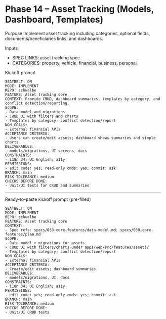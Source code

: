 # Phase 14 – Asset Tracking (Models, Dashboard, Templates)

Purpose
Implement asset tracking including categories, optional fields, documents/beneficiaries links, and dashboards.

Inputs
- SPEC LINKS: asset tracking spec
- CATEGORIES: property, vehicle, financial, business, personal

Kickoff prompt
```
SEATBELT: ON
MODE: IMPLEMENT
REPO: schwalbe
FEATURE: Asset tracking core
CONTEXT: Provide CRUD, dashboard summaries, templates by category, and conflict detection/reporting.
SCOPE:
- Data model and migrations
- CRUD UI with filters and charts
- Templates by category; conflict detection/report
NON_GOALS:
- External financial APIs
ACCEPTANCE CRITERIA:
- Users can create/edit assets; dashboard shows summaries and simple charts
DELIVERABLES:
- models/migrations, UI screens, docs
CONSTRAINTS:
- i18n 34; UI English; a11y
PERMISSIONS:
- edit code: yes; read-only cmds: yes; commit: ask
BRANCH: main
RISK TOLERANCE: medium
CHECKS BEFORE DONE:
- Unit/UI tests for CRUD and summaries
```

---

Ready-to-paste kickoff prompt (pre-filled)
```
SEATBELT: ON
MODE: IMPLEMENT
REPO: schwalbe
FEATURE: Asset tracking core
CONTEXT:
- Spec refs: specs/030-core-features/data-model.md; specs/030-core-features/plan.md
SCOPE:
- Data model + migrations for assets
- CRUD UI with filters/charts under apps/web/src/features/assets/
- Templates by category; conflict detection/report
NON_GOALS:
- External financial APIs
ACCEPTANCE CRITERIA:
- Create/edit assets; dashboard summaries
DELIVERABLES:
- models/migrations, UI, docs
CONSTRAINTS:
- i18n 34; UI English; a11y
PERMISSIONS:
- edit code: yes; read-only cmds: yes; commit: ask
BRANCH: main
RISK TOLERANCE: medium
CHECKS BEFORE DONE:
- Unit/UI CRUD tests
```

